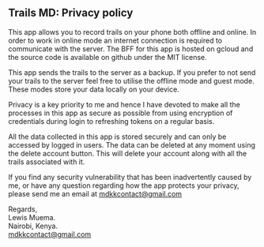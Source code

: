 ## Trails MD: Privacy policy

This app allows you to record trails on your phone both offline and online. In order to work in online mode an internet connection is required to communicate with the server. The BFF for this app is hosted on gcloud and the source code is available on github under the MIT license.

This app sends the trails to the server as a backup. If you prefer to not send your trails to the server feel free to utilise the offline mode and guest mode. These modes store your data locally on your device.

Privacy is a key priority to me and hence I have devoted to make all the processes in this app as secure as possible from using encryption of credentials during login to refreshing tokens on a regular basis.

All the data collected in this app is stored securely and can only be accessed by logged in users. The data can be deleted at any moment using the delete account button. This will delete your account along with all the trails associated with it.

If you find any security vulnerability that has been inadvertently caused by me, or have any question regarding how the app protects your privacy, please send me an email at mdkkcontact@gmail.com

Regards,  
Lewis Muema.  
Nairobi, Kenya.  
mdkkcontact@gmail.com
